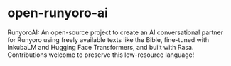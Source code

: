 # open-runyoro-ai
RunyoroAI: An open-source project to create an AI conversational partner for Runyoro using freely available texts like the Bible, fine-tuned with InkubaLM and Hugging Face Transformers, and built with Rasa. Contributions welcome to preserve this low-resource language!
